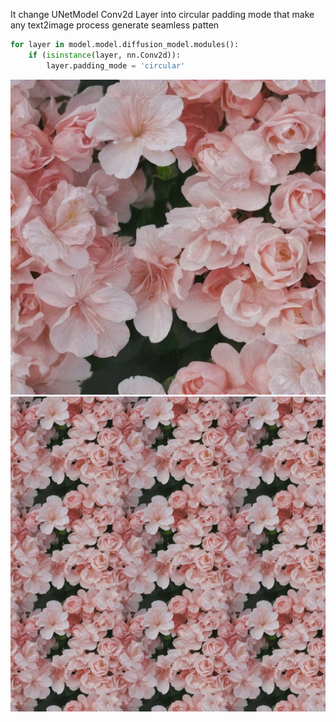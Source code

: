 It change UNetModel Conv2d Layer into circular padding mode that make any text2image process generate seamless patten

```python
for layer in model.model.diffusion_model.modules():
    if (isinstance(layer, nn.Conv2d)):
        layer.padding_mode = 'circular'
```

<div class="image-container">
    <img src="./example/seamless.jpg" alt="Image semless">
    <img src="./example/seamless_tile.jpg" alt="Image seamless tile">
</div>

<!-- <!DOCTYPE html>
<html>
    <head>
        <style>
            .image-container {
                display: flex; 
                justify-content: center;
                align-items: center;
                flex-wrap: wrap; 
                margin: 0px; 
            }
            .image-container img {
                flex: 1; 
                width: calc(33.333% - 20px);
                border: none; 
                object-fit: cover;
            }
        </style>
    </head>
    <body>
        <div class="image-container">
            <img src="./example/seamless.jpg" alt="Image 1">
            <img src="./example/seamless.jpg" alt="Image 2">
        </div>
        <div class="image-container">
            <img src="./example/seamless.jpg" alt="Image 3">
            <img src="./example/seamless.jpg" alt="Image 4">
        </div>
    </body>
</html> -->
